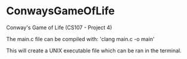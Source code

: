 # ConwaysGameOfLife
Conway's Game of Life (CS107 - Project 4)

The main.c file can be compiled with: 'clang main.c -o main'

This will create a UNIX executable file which can be ran in the terminal.
